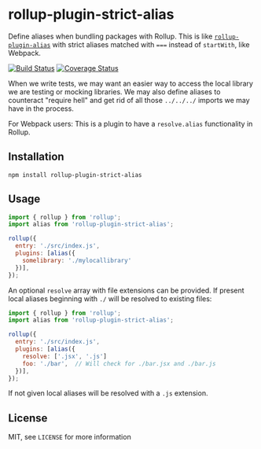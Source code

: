 # rollup-plugin-strict-alias
Define aliases when bundling packages with Rollup. This is like [`rollup-plugin-alias`](https://github.com/adriantoine/rollup-plugin-alias) with strict aliases matched with `===` instead of `startWith`, like Webpack.

[![Build Status](https://travis-ci.org/adriantoine/rollup-plugin-strict-alias.svg?branch=master)](https://travis-ci.org/adriantoine/rollup-plugin-strict-alias)
[![Coverage Status](https://coveralls.io/repos/github/adriantoine/rollup-plugin-strict-alias/badge.svg?branch=master)](https://coveralls.io/github/adriantoine/rollup-plugin-strict-alias?branch=master)

When we write tests, we may want an easier way to access the local library we are testing or mocking libraries. We may also define aliases to counteract "require hell" and get rid of all those `../../../` imports we may have in the process.

For Webpack users: This is a plugin to have a `resolve.alias` functionality in Rollup.

## Installation
```
npm install rollup-plugin-strict-alias
```

## Usage
```javascript
import { rollup } from 'rollup';
import alias from 'rollup-plugin-strict-alias';

rollup({
  entry: './src/index.js',
  plugins: [alias({
    somelibrary: './mylocallibrary'
  })],
});
```

An optional `resolve` array with file extensions can be provided.
If present local aliases beginning with `./` will be resolved to existing files:

```javascript
import { rollup } from 'rollup';
import alias from 'rollup-plugin-strict-alias';

rollup({
  entry: './src/index.js',
  plugins: [alias({
    resolve: ['.jsx', '.js']
    foo: './bar',  // Will check for ./bar.jsx and ./bar.js
  })],
});
```
If not given local aliases will be resolved with a `.js` extension.

## License
MIT, see `LICENSE` for more information
